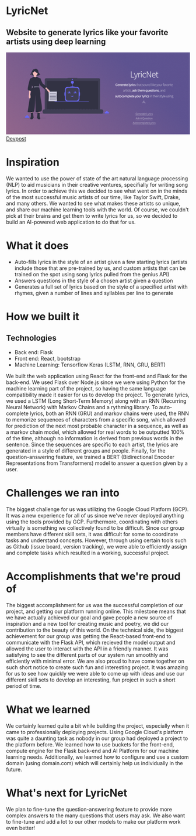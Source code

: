 # LyricNet

## Website to generate lyrics like your favorite artists using deep learning

![Website](docs/images/web.png)
[Devpost](https://devpost.com/software/lyricnet)

# Inspiration

We wanted to use the power of state of the art natural language processing (NLP) to aid musicians in their creative ventures, specifially for writing song lyrics. In order to achieve this we decided to see what went on in the minds of the most successful music artists of our time, like Taylor Swift, Drake, and many others. We wanted to see what makes these artists so unique, and share our machine learning tools with the world. Of course, we couldn't pick at their brains and get them to write lyrics for us, so we decided to build an AI-powered web application to do that for us.

# What it does

- Auto-fills lyrics in the style of an artist given a few starting lyrics (artists include those that are pre-trained by us, and custom artists that can be trained on the spot using song lyrics pulled from the genius API)
- Answers questions in the style of a chosen artist given a question
- Generates a full set of lyrics based on the style of a specified artist with rhymes, given a number of lines and syllables per line to generate

# How we built it

## Technologies

- Back end: Flask
- Front end: React, bootstrap
- Machine Learning: Tensorflow Keras (LSTM, RNN, GRU, BERT)

We built the web application using React for the front-end and Flask for the back-end. We used Flask over Node.js since we were using Python for the machine learning part of the project, so having the same language compatibility made it easier for us to develop the project. To generate lyrics, we used a LSTM (Long Short-Term Memory) along with an RNN (Recurring Neural Network) with Markov Chains and a rythming library. To auto-complete lyrics, both an RNN (GRU) and markov chains were used, the RNN to memorize sequences of characters from a specific song, which allowed for prediction of the next most probable character in a sequence, as well as a markov chain model, which allowed for real words to be outputted 100% of the time, although no information is derived from previous words in the sentence. Since the sequences are specific to each artist, the lyrics are generated in a style of different groups and people. Finally, for the question-answering feature, we trained a BERT (Bidirectional Encoder Representations from Transformers) model to answer a question given by a user.

# Challenges we ran into

The biggest challenge for us was utilizing the Google Cloud Platform (GCP). It was a new experience for all of us since we've never deployed anything using the tools provided by GCP. Furthermore, coordinating with others virtually is something we collectively found to be difficult. Since our group members have different skill sets, it was difficult for some to coordinate tasks and understand concepts. However, through using certain tools such as Github (issue board, version tracking), we were able to efficiently assign and complete tasks which resulted in a working, successful project.

# Accomplishments that we're proud of

The biggest accomplishment for us was the successful completion of our project, and getting our platform running online. This milestone means that we have actually achieved our goal and gave people a new source of inspiration and a new tool for creating music and poetry, we did our contribution to the beauty of this world. On the technical side, the biggest achievement for our group was getting the React-based front-end to communicate with the Flask API, which recieved the model output and allowed the user to interact with the API in a friendly manner. It was satisfying to see the different parts of our system run smoothly and efficiently with minimal error. We are also proud to have come together on such short notice to create such fun and interesting project. It was amazing for us to see how quickly we were able to come up with ideas and use our different skill sets to develop an interesting, fun project in such a short period of time.

# What we learned

We certainly learned quite a bit while building the project, especially when it came to professionally deploying projects. Using Google Cloud's platform was quite a daunting task as nobody in our group had deployed a project to the platform before. We learned how to use buckets for the front-end, compute engine for the Flask back-end and AI Platform for our machine learning needs. Additionally, we learned how to configure and use a custom domain (using domain.com) which will certainly help us individually in the future.

# What's next for LyricNet

We plan to fine-tune the question-answering feature to provide more complex answers to the many questions that users may ask. We also want to fine-tune and add a lot to our other models to make our platform work even better!
